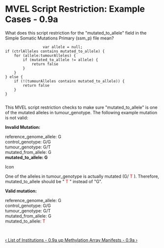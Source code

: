 <h1 class="title">
 MVEL Script Restriction: Example Cases - 0.9a
</h1>
<div id="content-group" class="content-group row nested " style="width:100%">
 <div id="content-group-inner" class="content-group-inner inner">
  <div id="content-region" class="content-region row nested">
   <div id="content-region-inner" class="content-region-inner inner">
    <a name="main-content-area" id="main-content-area">
    </a>
    <div id="content-inner" class="content-inner block">
     <div id="content-inner-inner" class="content-inner-inner inner">
      <div id="content-content" class="content-content">
       <div id="node-6600" class="node odd full-node node-type-book">
        <div class="inner">
         <div class="content clearfix">
          <p>
          </p>
          <div id="page">
           <div id="main" class="aui-page-panel">
            <div id="content" class="view">
             <div id="main-content" class="wiki-content group">
              <p>
               What does this script restriction for the &#34;mutated_to_allele&#34; field in the Simple Somatic Mutations Primary (ssm_p) file mean?
              </p>
              <div class="code panel pdl" style="border-width: 1px;">
               <div class="codeContent panelContent pdl">
                <pre class="theme: Confluence; brush: js; gutter: false" style="font-size:12px;">
                 var allele = null; 
if (ctrlAlleles contains mutated_to_allele) { 
    for (allele:tumourAlleles) { 
        if (mutated_to_allele != allele) { 
            return false 
        } 
    } 
} else { 
    if (!(tumourAlleles contains mutated_to_allele)) { 
        return false 
    } 
}
                </pre>
               </div>
              </div>
              <p>
               This MVEL script restriction checks to make sure &#34;mutated_to_allele&#34; is one of the mutated alleles in tumour_genotype. The following example mutation is not valid:
              </p>
              <p>
               <strong>
                Invalid Mutation:
               </strong>
              </p>
              <p>
               reference_genome_allele: G
               <br>
               control_genotype: G/G
               <br>
               tumour_genotype: G/T
               <br>
               mutated_from_allele: G
               <br>
               <strong>
                mutated_to_allele: G
               </strong>
              </p>
              <div class="aui-message problem shadowed information-macro">
               <span class="aui-icon icon-problem">
                Icon
               </span>
               <div class="message-content">
                <p>
                 One of the alleles in tumour_genotype is actually mutated (G/
                 <span style="color: rgb(255,0,0);">
                  T
                 </span>
                 ). Therefore, mutated_to_allele should be &#34;
                 <span style="color: rgb(255,0,0);">
                  T
                 </span>
                 &#34; instead of &#34;G&#34;.
                </p>
               </div>
              </div>
              <p>
               <strong>
                Valid mutation:
               </strong>
              </p>
              <p>
               reference_genome_allele: G
               <br>
               control_genotype: G/G
               <br>
               tumour_genotype: G/T
               <br>
               mutated_from_allele: G
               <br>
               mutated_to_allele:
               <span style="color: rgb(255,0,0);">
                T
               </span>
              </p>
             </div>
            </div>
           </div>
          </div>
          <p>
           <br>
          </p>
          <div id="book-navigation-6310" class="book-navigation">
           <div class="page-links clear-block">
            <a href="/list-institutions-09a" class="page-previous" title="Go to previous page">
             ‹ List of Institutions - 0.9a
            </a>
            <a href="/dictionary-v09a-june-2014-release-17" class="page-up" title="Go to parent page">
             up
            </a>
            <a href="/methylation-array-manifests-09a" class="page-next" title="Go to next page">
             Methylation Array Manifests - 0.9a ›
            </a>
           </div>
          </div>
         </div>
        </div>
        <!-- /inner -->
        <!-- regular node view template HTML here -->
       </div>
       <!-- /node-6600 -->
      </div>
      <!-- /content-content -->
     </div>
     <!-- /content-inner-inner -->
    </div>
    <!-- /content-inner -->
   </div>
   <!-- /content-region-inner -->
  </div>
  <!-- /content-region -->
 </div>
 <!-- /content-group-inner -->
</div>
